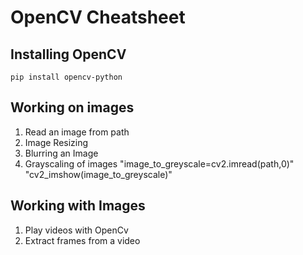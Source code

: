 # OpenCV Cheatsheet

## Installing OpenCV

`pip install opencv-python`

## Working on images
  
  1. Read an image from path
  2. Image Resizing
  3. Blurring an Image
  4. Grayscaling of images "image_to_greyscale=cv2.imread(path,0)" "cv2_imshow(image_to_greyscale)"

## Working with Images

  1. Play videos with OpenCv
  2. Extract frames from a video


